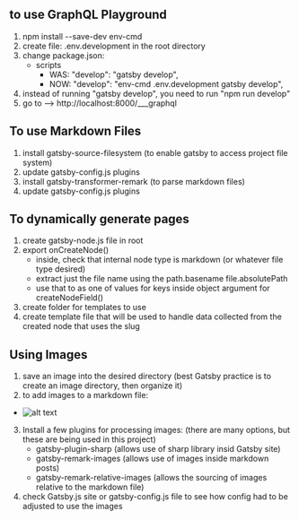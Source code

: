## to use GraphQL Playground

1. npm install --save-dev env-cmd
2. create file: .env.development in the root directory
3. change package.json:
      - scripts
           - WAS: "develop": "gatsby develop",
           - NOW: "develop": "env-cmd .env.development gatsby develop",
4. instead of running "gatsby develop", you need to run "npm run develop"
5. go to --> http://localhost:8000/___graphql

## To use Markdown Files

1. install gatsby-source-filesystem (to enable gatsby to access project file system)
2. update gatsby-config.js plugins
3. install gatsby-transformer-remark (to parse markdown files)
4. update gatsby-config.js plugins

## To dynamically generate pages

1. create gatsby-node.js file in root
2. export onCreateNode()
      - inside, check that internal node type is markdown (or whatever file type desired)
      - extract just the file name using the path.basename file.absolutePath
      - use that to as one of values for keys inside object argument for createNodeField()
3. create folder for templates to use
4. create template file that will be used to handle data collected from the created node that uses the slug

## Using Images

1. save an image into the desired directory (best Gatsby practice is to create an image directory, then organize it)
2. to add images to a markdown file:

- ![alt text](./relative_file_path.jpg)

3. Install a few plugins for processing images: (there are many options, but these are being used in this project)
      - gatsby-plugin-sharp (allows use of sharp library insid Gatsby site)
      - gatsby-remark-images (allows use of images inside markdown posts)
      - gatsby-remark-relative-images (allows the sourcing of images relative to the markdown file)
4. check Gatsby.js site or gatsby-config.js file to see how config had to be adjusted to use the images
